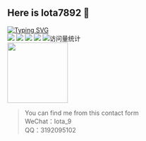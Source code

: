 ## Here is Iota7892 👋
  <a href="https://git.io/typing-svg"><img src="https://readme-typing-svg.demolab.com?font=Fira+Code&weight=500&size=25&duration=6000&pause=1000&color=7956F7&center=%E7%9C%9F&vCenter=%E7%9C%9F&repeat=%E7%9C%9F&width=435&lines=Welcome+to+Iota7892's+profile" alt="Typing SVG" /></a><br/>
  <span > <img src="https://img.shields.io/badge/-HTML5-E34F26?style=flat-square&logo=html5&logoColor=white" /> <img src="https://img.shields.io/badge/-CSS3-1572B6?style=flat-square&logo=css3" /> <img src="https://img.shields.io/badge/-JavaScript-oringe?style=flat-square&logo=javascript" /> </span>
  <img src="https://img.shields.io/badge/Hackintoch-8A2BE2"> <img src="https://komarev.com/ghpvc/?username=Iota7892&label=Views&color=0e75b6&style=flat" alt="访问量统计" /><br/>
  <img height="137px" src="https://github-readme-stats.vercel.app/api?  username=Iota7892&hide_title=true&hide_border=true&show_icons=trueline_height=21&text_color=000&icon_color=000&bg_color=0,ea6161,ffc64d,fffc4d,52fa5a&theme=graywhite" /> </div>
>You can find me from this contact form<br/>
>WeChat：Iota_9<br/>
>QQ：3192095102<br/>
